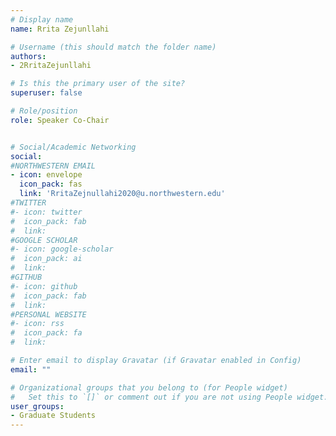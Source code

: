```yaml
---
# Display name
name: Rrita Zejunllahi

# Username (this should match the folder name)
authors:
- 2RritaZejunllahi

# Is this the primary user of the site?
superuser: false

# Role/position
role: Speaker Co-Chair


# Social/Academic Networking
social:
#NORTHWESTERN EMAIL 
- icon: envelope
  icon_pack: fas
  link: 'RritaZejnullahi2020@u.northwestern.edu'
#TWITTER
#- icon: twitter
#  icon_pack: fab
#  link: 
#GOOGLE SCHOLAR
#- icon: google-scholar
#  icon_pack: ai
#  link: 
#GITHUB
#- icon: github
#  icon_pack: fab
#  link: 
#PERSONAL WEBSITE 
#- icon: rss
#  icon_pack: fa
#  link: 

# Enter email to display Gravatar (if Gravatar enabled in Config)
email: ""

# Organizational groups that you belong to (for People widget)
#   Set this to `[]` or comment out if you are not using People widget.
user_groups:
- Graduate Students
---
```

